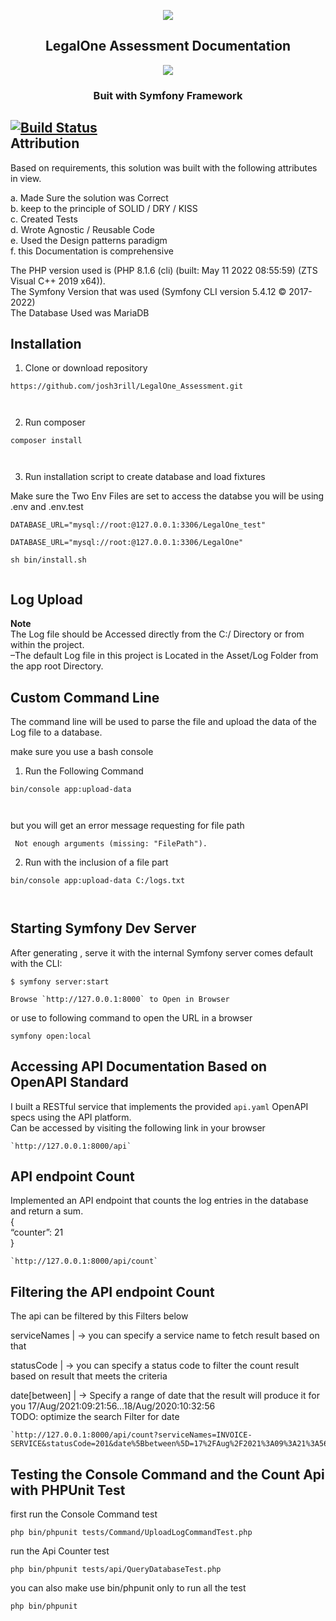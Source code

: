 <!DOCTYPE html>
<html>

<head>
  <meta charset="utf-8">
  <meta name="viewport" content="width=device-width, initial-scale=1.0">
  
  <link rel="stylesheet" href="https://stackedit.io/style.css" />
</head>

<body class="stackedit">
  <div class="stackedit__html"><p align="center"><a href="https://symfony.com" target="_blank">
  <img src="https://legal.one/img/contact/logo.svg">
</a></p>
<h2 align="center">
  LegalOne Assessment Documentation
</h2>
<p align="center"><a href="https://symfony.com" target="_blank">
  <img src="https://symfony.com/logos/symfony_black_02.svg">
  </a></p><h3 align="center">
  Buit with Symfony Framework
</h3>
<p></p>
<h2 id="attribution"><a href="https://travis-ci.org/joemccann/dillinger"><img src="https://travis-ci.org/joemccann/dillinger.svg?branch=master" alt="Build Status"></a><br>
Attribution</h2>
<p>Based on requirements, this solution was built with the following attributes in view.</p>
<p>a. Made Sure the solution was Correct<br>
b.  keep to the principle of SOLID / DRY / KISS<br>
c. Created Tests<br>
d. Wrote Agnostic / Reusable Code<br>
e. Used the Design patterns paradigm<br>
f. this Documentation is comprehensive</p>
<p>The PHP version used is (PHP 8.1.6 (cli) (built: May 11 2022 08:55:59) (ZTS Visual C++ 2019 x64)).<br>
The Symfony Version that was used (Symfony CLI version 5.4.12 © 2017-2022)<br>
The Database Used was MariaDB</p>
<h2 id="installation">Installation</h2>
<ol>
<li>Clone or download repository</li>
</ol>
<pre><code>https://github.com/josh3rill/LegalOne_Assessment.git

</code></pre>
<ol start="2">
<li>Run composer</li>
</ol>
<pre><code>composer install

</code></pre>
<ol start="3">
<li>Run installation script to create database and load fixtures</li>
</ol>
    
    
    
Make sure the Two Env Files are set to access the databse you will be using .env and .env.test
    
   <pre><code>DATABASE_URL="mysql://root:@127.0.0.1:3306/LegalOne_test" </code></pre>
    
   <pre><code>DATABASE_URL="mysql://root:@127.0.0.1:3306/LegalOne" </code></pre>
    
    
<pre><code>sh bin/install.sh

</code></pre>
<h2 id="log-upload">Log Upload</h2>
<p><strong>Note</strong><br>
The Log file should be Accessed directly from the C:/ Directory or from within the project.<br>
–The default Log file in this project is Located in the Asset/Log Folder from the app root Directory.</p>
<h2 id="custom-command-line">Custom Command Line</h2>
<p>The command line will be used to parse the file and upload the data of the Log file to a database.</p>
<p>make sure you use a bash console</p>
<ol>
<li>Run the Following Command</li>
</ol>
<pre><code>bin/console app:upload-data

</code></pre>
<p>but you will get an error message requesting for file path</p>
<pre><code> Not enough arguments (missing: "FilePath"). 
</code></pre>
<ol start="2">
<li>Run with the inclusion of a  file part</li>
</ol>
<pre><code>bin/console app:upload-data C:/logs.txt

</code></pre>
<h2 id="starting-symfony-dev-server">Starting Symfony Dev Server</h2>
<p>After generating , serve it with the internal Symfony server comes default with the CLI:</p>
<pre class=" language-bash"><code class="prism  language-bash">$ symfony server:start
</code></pre>
<pre><code>Browse `http://127.0.0.1:8000` to Open in Browser
</code></pre>
<p>or use to following command to open the URL in a browser</p>
<pre><code>symfony open:local
</code></pre>
<h2 id="accessing-api-documentation-based-on-openapi-standard">Accessing API Documentation Based on OpenAPI Standard</h2>
<p>I built a RESTful service that implements the provided <code>api.yaml</code> OpenAPI specs using the API platform.<br>
Can be accessed by visiting the following link in your browser</p>
<pre><code>`http://127.0.0.1:8000/api`
</code></pre>
<h2 id="api-endpoint-count">API endpoint Count</h2>
<p>Implemented an API endpoint that counts the log entries in the database and return a sum.<br>
{<br>
“counter”: 21<br>
}</p>
<pre><code>`http://127.0.0.1:8000/api/count`
</code></pre>
<h2 id="filtering-the-api-endpoint-count">Filtering the API endpoint Count</h2>
<p>The api can be filtered by this Filters below</p>
<p>serviceNames   | -&gt;   you can specify a service name to fetch result based on that</p>
<p>statusCode   |      -&gt;     you can specify a status code to filter the count result based on result that meets the criteria</p>
<p>date[between]   | -&gt; Specify a range of date that the result will produce it for you  17/Aug/2021:09:21:56…18/Aug/2020:10:32:56<br>
TODO: optimize the search Filter for date</p>
<pre><code>`http://127.0.0.1:8000/api/count?serviceNames=INVOICE-SERVICE&amp;statusCode=201&amp;date%5Bbetween%5D=17%2FAug%2F2021%3A09%3A21%3A56..18%2FAug%2F2020%3A10%3A32%3A56`
</code></pre>
<h2 id="testing-the-console-command-and-the-count-api-with-phpunit-test">Testing the Console Command and the Count Api with PHPUnit Test</h2>
<p>first run the Console Command  test</p>
<pre><code>php bin/phpunit tests/Command/UploadLogCommandTest.php
</code></pre>
<p>run the Api Counter  test</p>
<pre><code>php bin/phpunit tests/api/QueryDatabaseTest.php
</code></pre>
<p>you can also make use bin/phpunit only to run all the test</p>
<pre><code>php bin/phpunit
</code></pre>
</div>
</body>

</html>
